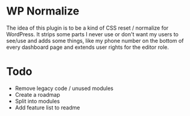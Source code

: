 # WP Normalize

The idea of this plugin is to be a kind of CSS reset / normalize for WordPress.
It strips some parts I never use or don't want my users to see/use and adds some things, like my phone number on the bottom of every dashboard page and extends user rights for the editor role.

# Todo
- Remove legacy code / unused modules
- Create a roadmap
- Split into modules
- Add feature list to readme


